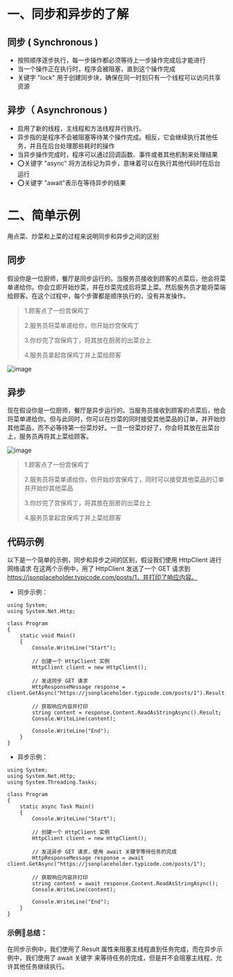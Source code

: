 # 一、同步和异步的了解
## 同步 ( Synchronous )
- 按照顺序逐步执行，每一步操作都必须等待上一步操作完成后才能进行
- 当一个操作正在执行时，程序会被阻塞，直到这个操作完成
- 关键字 "lock" 用于创建同步块，确保在同一时刻只有一个线程可以访问共享资源
  
## 异步（ Asynchronous )
- 启用了新的线程，主线程和方法线程并行执行。
- 异步指的是程序不会被阻塞等待某个操作完成。相反，它会继续执行其他任务，并且在后台处理那些耗时的操作
- 当异步操作完成时，程序可以通过回调函数、事件或者其他机制来处理结果
- ⭕️关键字 "async" 将方法标记为异步，意味着可以在执行其他代码时在后台运行
- ⭕️关键字 "await"表示在等待异步的结果

# 二、简单示例
用点菜、炒菜和上菜的过程来说明同步和异步之间的区别
## 同步
假设你是一位厨师，餐厅是同步运行的。当服务员接收到顾客的点菜后，他会将菜单递给你。你会立即开始炒菜，并在炒菜完成后将菜上菜。然后服务员才能将菜端给顾客。在这个过程中，每个步骤都是顺序执行的，没有并发操作。   
> 1.顾客点了一份宫保鸡丁
> 
> 2.服务员将菜单递给你，你开始炒宫保鸡丁
> 
> 3.你炒完了宫保鸡丁，将其放在厨房的出菜台上
> 
> 4.服务员拿起宫保鸡丁并上菜给顾客

![image](https://github.com/vlvvh/C-sharp-learn/assets/160467935/9a3d4e3c-3224-401b-b814-4167314de3c3)


## 异步
现在假设你是一位厨师，餐厅是异步运行的。当服务员接收到顾客的点菜后，他会将菜单递给你。但与此同时，你可以在炒菜的同时接受其他菜品的订单，并开始炒其他菜品，而不必等待第一份菜炒好。一旦一份菜炒好了，你会将其放在出菜台上，服务员再将其上菜给顾客。   

![image](https://github.com/vlvvh/C-sharp-learn/assets/160467935/77d4c8a4-fd17-4a07-950a-b656c90d5c31)
> 1.顾客点了一份宫保鸡丁
> 
> 2.服务员将菜单递给你，你开始炒宫保鸡丁，同时可以接受其他菜品的订单并开始炒其他菜品
> 
> 3.你炒完了宫保鸡丁，将其放在厨房的出菜台上
> 
> 4.服务员拿起宫保鸡丁并上菜给顾客
>

## 代码示例
以下是一个简单的示例，同步和异步之间的区别，假设我们使用 HttpClient 进行网络请求
在这两个示例中，用了 HttpClient 发送了一个 GET 请求到 https://jsonplaceholder.typicode.com/posts/1，并打印了响应内容。    

- 同步示例：
~~~
using System;
using System.Net.Http;

class Program
{
    static void Main()
    {
        Console.WriteLine("Start");

        // 创建一个 HttpClient 实例
        HttpClient client = new HttpClient();

        // 发送同步 GET 请求
        HttpResponseMessage response = client.GetAsync("https://jsonplaceholder.typicode.com/posts/1").Result;

        // 获取响应内容并打印
        string content = response.Content.ReadAsStringAsync().Result;
        Console.WriteLine(content);

        Console.WriteLine("End");
    }
}
~~~
- 异步示例：
~~~
using System;
using System.Net.Http;
using System.Threading.Tasks;

class Program
{
    static async Task Main()
    {
        Console.WriteLine("Start");

        // 创建一个 HttpClient 实例
        HttpClient client = new HttpClient();

        // 发送异步 GET 请求，使用 await 关键字等待任务的完成
        HttpResponseMessage response = await client.GetAsync("https://jsonplaceholder.typicode.com/posts/1");

        // 获取响应内容并打印
        string content = await response.Content.ReadAsStringAsync();
        Console.WriteLine(content);

        Console.WriteLine("End");
    }
}
~~~
### 示例🌰总结：
在同步示例中，我们使用了.Result 属性来阻塞主线程直到任务完成，而在异步示例中，我们使用了 await 关键字 来等待任务的完成，但是并不会阻塞主线程，允许其他任务继续执行。
